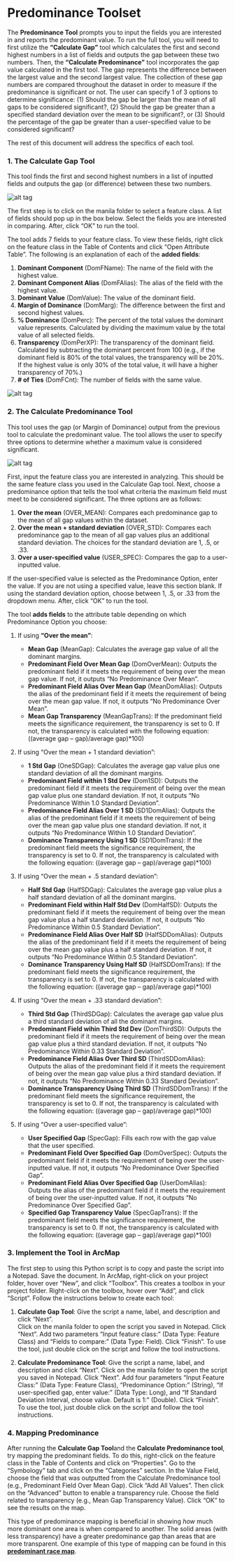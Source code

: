 # <b>Predominance Toolset</b></center>

The <b>Predominance Tool</b> prompts you to input the fields you are interested in and reports the predominant value. To run the full tool, you will need to first utilize the <b>“Calculate Gap”</b> tool which calculates the first and second highest numbers in a list of fields and outputs the gap between these two numbers. Then, the <b>“Calculate Predominance”</b> tool incorporates the gap value calculated in the first tool. The gap represents the difference between the largest value and the second largest value. The collection of these gap numbers are compared throughout the dataset in order to measure if the predominance is significant or not. The user can specify 1 of 3 options to determine significance: (1) Should the gap be larger than the mean of all gaps to be considered significant?, (2) Should the gap be greater than a specified standard deviation over the mean to be significant?, or (3) Should the percentage of the gap be greater than a user-specified value to be considered significant?

The rest of this document will address the specifics of each tool.

### 1. The Calculate Gap Tool

This tool finds the first and second highest numbers in a list of inputted fields and outputs the gap (or difference) between these two numbers. 

![alt tag](https://cloud.githubusercontent.com/assets/10080810/7265717/33775b14-e853-11e4-87d8-a8d306b667f8.png)

The first step is to click on the manila folder to select a feature class. A list of fields should pop up in the box below. Select the fields you are interested in comparing. After, click “OK” to run the tool.

The tool adds 7 fields to your feature class. To view these fields, right click on the feature class in the Table of Contents and click “Open Attribute Table”. The following is an explanation of each of the <b>added fields</b>:

1.	<b>Dominant Component</b> (DomFName): The name of the field with the highest value.
2.	<b>Dominant Component Alias</b> (DomFAlias): The alias of the field with the highest value.
3.	<b>Dominant Value</b> (DomValue): The value of the dominant field. 
4.	<b>Margin of Dominance</b> (DomMarg): The difference between the first and second highest values.
5.	<b>% Dominance</b> (DomPerc): The percent of the total values the dominant value represents. Calculated by dividing the maximum value by the total value of all selected fields.
6.	<b>Transparency</b> (DomPerXP): The transparency of the dominant field. Calculated by subtracting the dominant percent from 100 (e.g., if the dominant field is 80% of the total values, the transparency will be 20%. If the highest value is only 30% of the total value, it will have a higher transparency of 70%.)
7.	<b># of Ties</b> (DomFCnt): The number of fields with the same value.

![alt tag](https://cloud.githubusercontent.com/assets/10080810/7265723/54a0db44-e853-11e4-8ead-61c440e0b898.png)

### 2. The Calculate Predominance Tool

This tool uses the gap (or Margin of Dominance) output from the previous tool to calculate the predominant value. The tool allows the user to specify three options to determine whether a maximum value is considered significant.

![alt tag](https://cloud.githubusercontent.com/assets/10080810/7265727/6560bd3c-e853-11e4-95c8-a8e2e7ab797e.png)

First, input the feature class you are interested in analyzing. This should be the same feature class you used in the Calculate Gap tool. Next, choose a predominance option that tells the tool what criteria the maximum field must meet to be considered significant. The three options are as follows:

1.	<b>Over the mean</b> (OVER_MEAN): Compares each predominance gap to the mean of all gap values within the dataset.
2.	<b>Over the mean + standard deviation</b> (OVER_STD): Compares each predominance gap to the mean of all gap values plus an additional standard deviation. The choices for the standard deviation are 1, .5, or .33.
3.	<b>Over a user-specified value</b> (USER_SPEC): Compares the gap to a user-inputted value.

If the user-specified value is selected as the Predominance Option, enter the value. If you are not using a specified value, leave this section blank. If using the standard deviation option, choose between 1, .5, or .33 from the dropdown menu. After, click “OK” to run the tool.

The tool <b>adds fields</b> to the attribute table depending on which Predominance Option you choose:

1.	If using <b>“Over the mean”</b>:
    * <b>Mean Gap</b> (MeanGap): Calculates the average gap value of all the dominant margins.
    * <b>Predominant Field Over Mean Gap</b> (DomOverMean): Outputs the predominant field if it meets the requirement of being over the mean gap value. If not, it outputs “No Predominance Over Mean”.
    * <b>Predominant Field Alias Over Mean Gap</b> (MeanDomAlias): Outputs the alias of the predominant field if it meets the requirement of being over the mean gap value. If not, it outputs “No Predominance Over Mean”.
    * <b>Mean Gap Transparency</b> (MeanGapTrans): If the predominant field meets the significance requirement, the transparency is set to 0. If not, the transparency is calculated with the following equation: ((average gap – gap)/average gap)*100)

2.	If using “Over the mean + 1 standard deviation”:
    * <b>1 Std Gap</b> (OneSDGap): Calculates the average gap value plus one standard deviation of all the dominant margins.
    * <b>Predominant Field within 1 Std Dev</b> (Dom1SD): Outputs the predominant field if it meets the requirement of being over the mean gap value plus one standard deviation. If not, it outputs “No Predominance Within 1.0 Standard Deviation”.
    * <b>Predominance Field Alias Over 1 SD</b> (SD1DomAlias): Outputs the alias of the predominant field if it meets the requirement of being over the mean gap value plus one standard deviation. If not, it outputs “No Predominance Within 1.0 Standard Deviation”.
    * <b>Dominance Transparency Using 1 SD</b> (SD1DomTrans): If the predominant field meets the significance requirement, the transparency is set to 0. If not, the transparency is calculated with the following equation: ((average gap – gap)/average gap)*100)

3.	If using “Over the mean + .5 standard deviation”:
    * <b>Half Std Gap</b> (HalfSDGap): Calculates the average gap value plus a half standard deviation of all the dominant margins.
    * <b>Predominant Field within Half Std Dev</b> (DomHalfSD): Outputs the predominant field if it meets the requirement of being over the mean gap value plus a half standard deviation. If not, it outputs “No Predominance Within 0.5 Standard Deviation”.
    * <b>Predominance Field Alias Over Half SD</b> (HalfSDDomAlias): Outputs the alias of the predominant field if it meets the requirement of being over the mean gap value plus a half standard deviation. If not, it outputs “No Predominance Within 0.5 Standard Deviation”.
    * <b>Dominance Transparency Using Half SD</b> (HalfSDDomTrans): If the predominant field meets the significance requirement, the transparency is set to 0. If not, the transparency is calculated with the following equation: ((average gap – gap)/average gap)*100)

4.	If using “Over the mean + .33 standard deviation”:
    * <b>Third Std Gap</b> (ThirdSDGap): Calculates the average gap value plus a third standard deviation of all the dominant margins.
    * <b>Predominant Field wihin Third Std Dev</b> (DomThirdSD): Outputs the predominant field if it meets the requirement of being over the mean gap value plus a third standard deviation. If not, it outputs “No Predominance Within 0.33 Standard Deviation”.
    * <b>Predominance Field Alias Over Third SD</b> (ThirdSDDomAlias): Outputs the alias of the predominant field if it meets the requirement of being over the mean gap value plus a third standard deviation. If not, it outputs “No Predominance Within 0.33 Standard Deviation”.
    * <b>Dominance Transparency Using Third SD</b> (ThirdSDDomTrans): If the predominant field meets the significance requirement, the transparency is set to 0. If not, the transparency is calculated with the following equation: ((average gap – gap)/average gap)*100)

5.	If using “Over a user-specified value”:
    * <b>User Specified Gap</b> (SpecGap): Fills each row with the gap value that the user specified.
    * <b>Predominant Field Over Specified Gap</b> (DomOverSpec): Outputs the predominant field if it meets the requirement of being over the user-inputted value. If not, it outputs “No Predominance Over Specified Gap”.
    * <b>Predominant Field Alias Over Specified Gap</b> (UserDomAlias): Outputs the alias of the predominant field if it meets the requirement of being over the user-inputted value. If not, it outputs “No Predominance Over Specified Gap”.
    * <b>Specified Gap Transparency Value</b> (SpecGapTrans): If the predominant field meets the significance requirement, the transparency is set to 0. If not, the transparency is calculated with the following equation: ((average gap – gap)/average gap)*100)

### 3. Implement the Tool in ArcMap

The first step to using this Python script is to copy and paste the script into a Notepad. Save the document. In ArcMap, right-click on your project folder, hover over “New”, and click “Toolbox”. This creates a toolbox in your project folder. Right-click on the toolbox, hover over “Add”, and click “Script”. Follow the instructions below to create each tool:

1.	<b>Calculate Gap Tool</b>: Give the script a name, label, and description and click “Next”.  
Click on the manila folder to open the script you saved in Notepad. Click “Next”. Add two parameters “Input feature class:” (Data Type: Feature Class) and “Fields to compare:” (Data Type: Field). Click “Finish”. To use the tool, just double click on the script and follow the tool instructions. 
 
 

2.	<b>Calculate Predominance Tool</b>: Give the script a name, label, and description and click “Next”.  Click on the manila folder to open the script you saved in Notepad. Click “Next”. Add four parameters “Input Feature Class:” (Data Type: Feature Class), “Predominance Option:” (String), “If user-specified gap, enter value:” (Data Type: Long), and “If Standard Deviation Interval, choose value. Default is 1:” (Double). Click “Finish”. To use the tool, just double click on the script and follow the tool instructions. 

 


### 4. Mapping Predominance

After running the <b>Calculate Gap Tool</b>and the <b>Calculate Predominance tool</b>, try mapping the predominant fields. To do this, right-click on the feature class in the Table of Contents and click on “Properties”. Go to the “Symbology” tab and click on the “Categories” section. In the Value Field, choose the field that was outputted from the Calculate Predominance tool (e.g., Predominant Field Over Mean Gap). Click “Add All Values”. Then click on the “Advanced” button to enable a transparency rule. Choose the field related to transparency (e.g., Mean Gap Transparency Value). Click “OK” to see the results on the map. 

This type of predominance mapping is beneficial in showing <i>how</i> much more dominant one area is when compared to another. The solid areas (with less transparency) have a greater predominance gap than areas that are more transparent. One example of this type of mapping can be found in this <b>[predominant race map](http://urbanobservatory.maps.arcgis.com/home/webmap/viewer.html?layers=0fd7dc7c53c34b03ab4475d895b5d32f&useExisting=1 "Predominant Population Map")</b>. 




